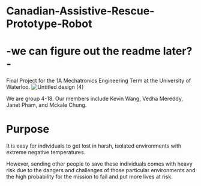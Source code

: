 # Canadian-Assistive-Rescue-Prototype-Robot

# -we can figure out the readme later?-

Final Project for the 1A Mechatronics Engineering Term at the University of Waterloo. 
![Untitled design (4)](https://user-images.githubusercontent.com/71574223/202064548-eb99529f-b643-4678-8e70-7aa5af253d09.png)

We are group 4-18. Our members include Kevin Wang, Vedha Mereddy, Janet Pham, and Mckale Chung. 

# Purpose
It is easy for individuals to get lost in harsh, isolated environments with extreme negative temperatures. 

However, sending other people to save these individuals comes with heavy risk due to the dangers and challenges of those particular environments and the high probability for the mission to fail and put more lives at risk. 






